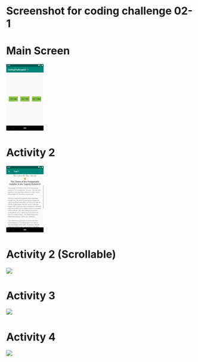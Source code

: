 # Screenshot for coding challenge 02-1
# Main Screen
<img src="screenshot_Images/main_screen.png" width="100">

# Activity 2
<img src="screenshot_Images/text_1_screen.png" width="100">

# Activity 2 (Scrollable)
<img src="screenshot_Images/scrollable_text_1_screen" width="100">

# Activity 3
<img src="screenshot_Images/text_2_screen" width="100">

# Activity 4
<img src="screenshot_Images/text_3_screen" width="100">
